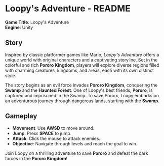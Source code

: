 # Loopy's Adventure - README

**Game Title**: Loopy's Adventure  
**Engine**: Unity

## Story

Inspired by classic platformer games like Mario, *Loopy's Adventure* offers a unique world with original characters and a captivating storyline. Set in the colorful and rich **Pororo Kingdom**, players will explore diverse regions filled with charming creatures, kingdoms, and areas, each with its own distinct style.

The story begins as an evil force invades **Pororo Kingdom**, conquering the **Swamp** and the **Haunted Forest**. One of Loopy's best friends, **Pororo**, is captured and imprisoned in the Swamp. To save Pororo, Loopy embarks on an adventurous journey through dangerous lands, starting with the **Swamp**.

## Gameplay

- **Movement**: Use **AWSD** to move around.
- **Jump**: Press **SPACE** to jump.
- **Attack**: Click the mouse to attack enemies.
- **Objective**: Navigate through levels and reach the goal to win.
  
Join Loopy on a thrilling adventure to save **Pororo** and defeat the dark forces in the **Pororo Kingdom**!
